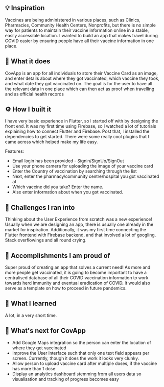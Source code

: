 ## 💡 Inspiration
Vaccines are being administered in various places, such as Clinics, Pharmacies, Community Health Centers, Nonprofits, but there is no simple way for patients to maintain their vaccine information online in a stable, easily accessible location. I wanted to build an app that makes travel during COVID easier by ensuring people have all their vaccine information in one place.

## 🤳 What it does
CovApp is an app for all individuals to store their Vaccine Card as an image, and enter details about where they got vaccinated, which vaccine they took, and what date they got vaccinated on. The goal is for the user to have all the relevant data in one place which can then act as proof when travelling and as official health records

## ⚙️ How I built it
I have very basic experience in Flutter, so I started off with by designing the front end. It was my first time using Firebase, so I watched a lot of tutorials explaining how to connect Flutter and Firebase. Post that, I installed the dependencies to get started. There were some really cool plugins that I came across which helped make my life easy. 

Features:
- Email login has been provided - Signin/SignUp/SignOut
- Use your phone camera for uploading the image of your vaccine card 
- Enter the Country of vaccination by searching through the list
- Next, enter the pharmacy/community centre/hospital you got vaccinated at
- Which vaccine did you take? Enter the name.
- Also enter information about when you got vaccinated.

## 🤔 Challenges I ran into
Thinking about the User Experience from scratch was a new experience! Usually when we are designing an app, there is usually one already in the market for inspiration. Additionally, it was my first time connecting the Flutter frontend with Firebase backend, and that involved a lot of googling, Stack overflowings and all round crying. 

## 🏅 Accomplishments I am proud of
Super proud of creating an app that solves a current need! As more and more people get vaccinated, it is going to become important to have a centralised database of all their COVID vaccination information to work towards herd immunity and eventual eradication of COVID. It would also serve as a template on how to proceed in future pandemics.

## 📖 What I learned
A lot, in a very short time. 

## 💭 What's next for CovApp
- Add Google Maps integration so the person can enter the location of where they got vaccinated
- Improve the User Interface such that only one text field appears per screen. Currently, though it does the work it looks very clunky.
- Allow person to upload vaccine card after multiple doses, if the vaccine has more than 1 dose
- Display an analytics dashboard stemming from all users data so visualisation and tracking of progress becomes easy
